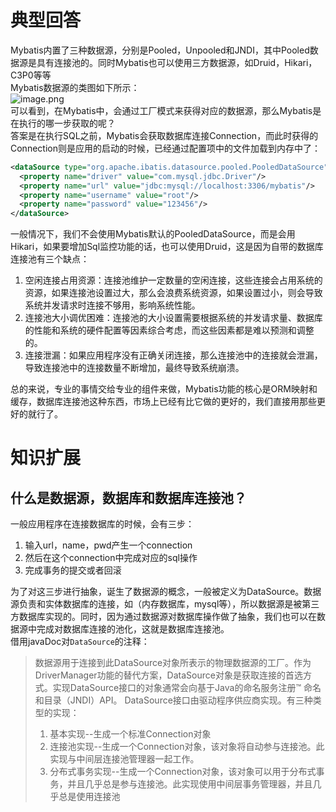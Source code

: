 # 典型回答
Mybatis内置了三种数据源，分别是Pooled，Unpooled和JNDI，其中Pooled数据源是具有连接池的。同时Mybatis也可以使用三方数据源，如Druid，Hikari，C3P0等等<br />Mybatis数据源的类图如下所示：<br />![image.png](https://cdn.nlark.com/yuque/0/2023/png/719664/1684660340953-1acc1590-1b07-4df6-ad1a-9fc15936c9f3.png#averageHue=%232e2e2e&clientId=u68ffff0f-0162-4&from=paste&height=558&id=ub7138c01&originHeight=1116&originWidth=1476&originalType=binary&ratio=2&rotation=0&showTitle=false&size=133076&status=done&style=none&taskId=u8b909667-1d4c-4c64-b2b4-f435daf9662&title=&width=738)<br />可以看到，在Mybatis中，会通过工厂模式来获得对应的数据源，那么Mybatis是在执行的哪一步获取的呢？<br />答案是在执行SQL之前，Mybatis会获取数据库连接Connection，而此时获得的Connection则是应用的启动的时候，已经通过配置项中的文件加载到内存中了：
```xml
<dataSource type="org.apache.ibatis.datasource.pooled.PooledDataSource">
  <property name="driver" value="com.mysql.jdbc.Driver"/>
  <property name="url" value="jdbc:mysql://localhost:3306/mybatis"/>
  <property name="username" value="root"/>
  <property name="password" value="123456"/>
</dataSource>
```
一般情况下，我们不会使用Mybatis默认的PooledDataSource，而是会用Hikari，如果要增加Sql监控功能的话，也可以使用Druid，这是因为自带的数据库连接池有三个缺点：

1. 空闲连接占用资源：连接池维护一定数量的空闲连接，这些连接会占用系统的资源，如果连接池设置过大，那么会浪费系统资源，如果设置过小，则会导致系统并发请求时连接不够用，影响系统性能。
2. 连接池大小调优困难：连接池的大小设置需要根据系统的并发请求量、数据库的性能和系统的硬件配置等因素综合考虑，而这些因素都是难以预测和调整的。
3. 连接泄漏：如果应用程序没有正确关闭连接，那么连接池中的连接就会泄漏，导致连接池中的连接数量不断增加，最终导致系统崩溃。

总的来说，专业的事情交给专业的组件来做，Mybatis功能的核心是ORM映射和缓存，数据库连接池这种东西，市场上已经有比它做的更好的，我们直接用那些更好的就行了。
# 知识扩展
## 什么是数据源，数据库和数据库连接池？
一般应用程序在连接数据库的时候，会有三步：

1. 输入url，name，pwd产生一个connection
2. 然后在这个connection中完成对应的sql操作
3. 完成事务的提交或者回滚

为了对这三步进行抽象，诞生了数据源的概念，一般被定义为DataSource。数据源负责和实体数据库的连接，如（内存数据库，mysql等），所以数据源是被第三方数据库实现的。同时，因为通过数据源对数据库操作做了抽象，我们也可以在数据源中完成对数据库连接的池化，这就是数据库连接池。<br />借用javaDoc对`DataSource`的注释：
> 数据源用于连接到此DataSource对象所表示的物理数据源的工厂。作为DriverManager功能的替代方案，DataSource对象是获取连接的首选方式。实现DataSource接口的对象通常会向基于Java的命名服务注册™ 命名和目录（JNDI）API。
> DataSource接口由驱动程序供应商实现。有三种类型的实现：
> 1. 基本实现--生成一个标准Connection对象
> 2. 连接池实现--生成一个Connection对象，该对象将自动参与连接池。此实现与中间层连接池管理器一起工作。
> 3. 分布式事务实现--生成一个Connection对象，该对象可以用于分布式事务，并且几乎总是参与连接池。此实现使用中间层事务管理器，并且几乎总是使用连接池

